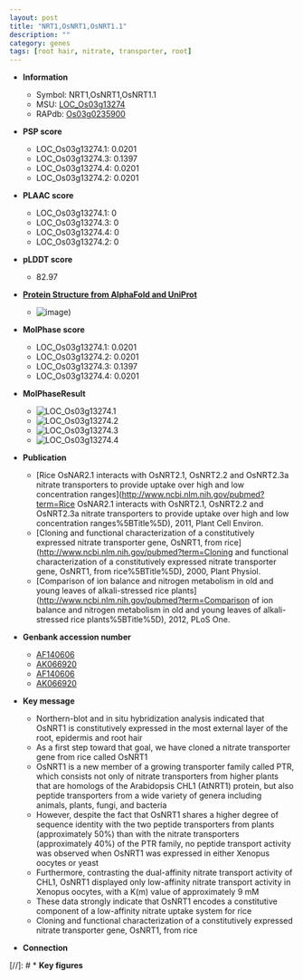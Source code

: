 ```yaml
---
layout: post
title: "NRT1,OsNRT1,OsNRT1.1"
description: ""
category: genes
tags: [root hair, nitrate, transporter, root]
---
```


* **Information**  
    + Symbol: NRT1,OsNRT1,OsNRT1.1  
    + MSU: [LOC_Os03g13274](http://rice.plantbiology.msu.edu/cgi-bin/ORF_infopage.cgi?orf=LOC_Os03g13274)  
    + RAPdb: [Os03g0235900](http://rapdb.dna.affrc.go.jp/viewer/gbrowse_details/irgsp1?name=Os03g0235900)  

* **PSP score**  
    + LOC_Os03g13274.1: 0.0201 
    + LOC_Os03g13274.3: 0.1397 
    + LOC_Os03g13274.4: 0.0201 
    + LOC_Os03g13274.2: 0.0201 

* **PLAAC score**  
    + LOC_Os03g13274.1: 0 
    + LOC_Os03g13274.3: 0 
    + LOC_Os03g13274.4: 0 
    + LOC_Os03g13274.2: 0 

* **pLDDT score**
    + 82.97

* **[Protein Structure from AlphaFold and UniProt](https://www.uniprot.org/uniprotkb/Q10PF9/entry#structure)**
    + ![image](https://ricepsp.github.io/images/Q1/AF-Q10PF9-F1.png))

* **MolPhase score**
    + LOC_Os03g13274.1: 0.0201
    + LOC_Os03g13274.2: 0.0201
    + LOC_Os03g13274.3: 0.1397
    + LOC_Os03g13274.4: 0.0201

* **MolPhaseResult**
    + ![LOC_Os03g13274.1](https://ricepsp.github.io/pictures/LOC_Os03g/LOC_Os03g13274.1.png)
    + ![LOC_Os03g13274.2](https://ricepsp.github.io/pictures/LOC_Os03g/LOC_Os03g13274.2.png)
    + ![LOC_Os03g13274.3](https://ricepsp.github.io/pictures/LOC_Os03g/LOC_Os03g13274.3.png)
    + ![LOC_Os03g13274.4](https://ricepsp.github.io/pictures/LOC_Os03g/LOC_Os03g13274.4.png)

* **Publication**  
    + [Rice OsNAR2.1 interacts with OsNRT2.1, OsNRT2.2 and OsNRT2.3a nitrate transporters to provide uptake over high and low concentration ranges](http://www.ncbi.nlm.nih.gov/pubmed?term=Rice OsNAR2.1 interacts with OsNRT2.1, OsNRT2.2 and OsNRT2.3a nitrate transporters to provide uptake over high and low concentration ranges%5BTitle%5D), 2011, Plant Cell Environ.
    + [Cloning and functional characterization of a constitutively expressed nitrate transporter gene, OsNRT1, from rice](http://www.ncbi.nlm.nih.gov/pubmed?term=Cloning and functional characterization of a constitutively expressed nitrate transporter gene, OsNRT1, from rice%5BTitle%5D), 2000, Plant Physiol.
    + [Comparison of ion balance and nitrogen metabolism in old and young leaves of alkali-stressed rice plants](http://www.ncbi.nlm.nih.gov/pubmed?term=Comparison of ion balance and nitrogen metabolism in old and young leaves of alkali-stressed rice plants%5BTitle%5D), 2012, PLoS One.

* **Genbank accession number**  
    + [AF140606](http://www.ncbi.nlm.nih.gov/nuccore/AF140606)
    + [AK066920](http://www.ncbi.nlm.nih.gov/nuccore/AK066920)
    + [AF140606](http://www.ncbi.nlm.nih.gov/nuccore/AF140606)
    + [AK066920](http://www.ncbi.nlm.nih.gov/nuccore/AK066920)

* **Key message**  
    + Northern-blot and in situ hybridization analysis indicated that OsNRT1 is constitutively expressed in the most external layer of the root, epidermis and root hair
    + As a first step toward that goal, we have cloned a nitrate transporter gene from rice called OsNRT1
    + OsNRT1 is a new member of a growing transporter family called PTR, which consists not only of nitrate transporters from higher plants that are homologs of the Arabidopsis CHL1 (AtNRT1) protein, but also peptide transporters from a wide variety of genera including animals, plants, fungi, and bacteria
    + However, despite the fact that OsNRT1 shares a higher degree of sequence identity with the two peptide transporters from plants (approximately 50%) than with the nitrate transporters (approximately 40%) of the PTR family, no peptide transport activity was observed when OsNRT1 was expressed in either Xenopus oocytes or yeast
    + Furthermore, contrasting the dual-affinity nitrate transport activity of CHL1, OsNRT1 displayed only low-affinity nitrate transport activity in Xenopus oocytes, with a K(m) value of approximately 9 mM
    + These data strongly indicate that OsNRT1 encodes a constitutive component of a low-affinity nitrate uptake system for rice
    + Cloning and functional characterization of a constitutively expressed nitrate transporter gene, OsNRT1, from rice

* **Connection**  

[//]: # * **Key figures**  


